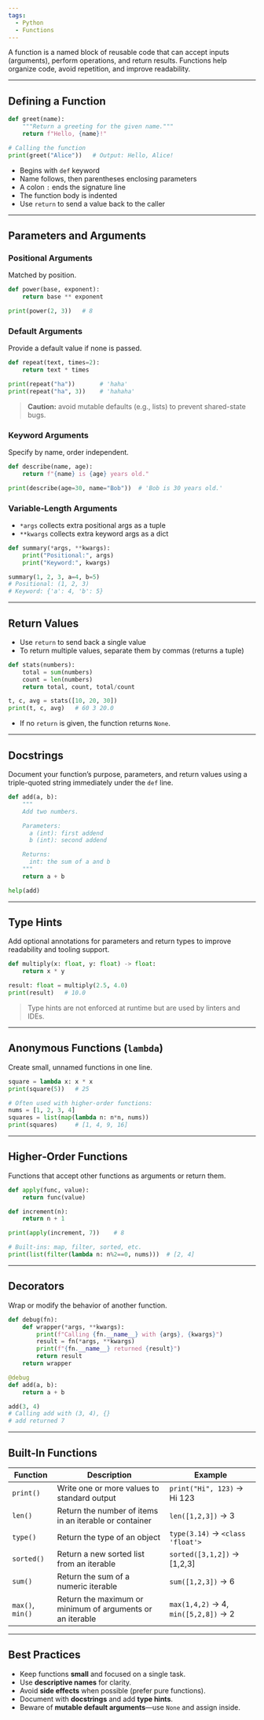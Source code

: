```yaml
---
tags:
  - Python
  - Functions
---
```

A function is a named block of reusable code that can accept inputs (arguments), perform operations, and return results. Functions help organize code, avoid repetition, and improve readability.

---
## Defining a Function

```python
def greet(name):
    """Return a greeting for the given name."""
    return f"Hello, {name}!"

# Calling the function
print(greet("Alice"))   # Output: Hello, Alice!
```

- Begins with `def` keyword
- Name follows, then parentheses enclosing parameters
- A colon `:` ends the signature line
- The function body is indented
- Use `return` to send a value back to the caller

---
## Parameters and Arguments
### Positional Arguments
Matched by position.

```python
def power(base, exponent):
    return base ** exponent

print(power(2, 3))   # 8
```
### Default Arguments
Provide a default value if none is passed.

```python
def repeat(text, times=2):
    return text * times

print(repeat("ha"))       # 'haha'
print(repeat("ha", 3))    # 'hahaha'
```

> **Caution:** avoid mutable defaults (e.g., lists) to prevent shared-state bugs.
### Keyword Arguments
Specify by name, order independent.

```python
def describe(name, age):
    return f"{name} is {age} years old."

print(describe(age=30, name="Bob"))  # 'Bob is 30 years old.'
```

### Variable‑Length Arguments
- `*args` collects extra positional args as a tuple
- `**kwargs` collects extra keyword args as a dict

```python
def summary(*args, **kwargs):
    print("Positional:", args)
    print("Keyword:", kwargs)

summary(1, 2, 3, a=4, b=5)
# Positional: (1, 2, 3)
# Keyword: {'a': 4, 'b': 5}
```

---
## Return Values
- Use `return` to send back a single value
- To return multiple values, separate them by commas (returns a tuple)

```python
def stats(numbers):
    total = sum(numbers)
    count = len(numbers)
    return total, count, total/count

t, c, avg = stats([10, 20, 30])
print(t, c, avg)   # 60 3 20.0
```

- If no `return` is given, the function returns `None`.

---
## Docstrings
Document your function’s purpose, parameters, and return values using a triple-quoted string immediately under the `def` line.

```python
def add(a, b):
    """
    Add two numbers.

    Parameters:
      a (int): first addend
      b (int): second addend

    Returns:
      int: the sum of a and b
    """
    return a + b

help(add)
```

---

## Type Hints

Add optional annotations for parameters and return types to improve readability and tooling support.

```python
def multiply(x: float, y: float) -> float:
    return x * y

result: float = multiply(2.5, 4.0)
print(result)   # 10.0
```

> Type hints are not enforced at runtime but are used by linters and IDEs.

---

## Anonymous Functions (`lambda`)

Create small, unnamed functions in one line.

```python
square = lambda x: x * x
print(square(5))   # 25

# Often used with higher‑order functions:
nums = [1, 2, 3, 4]
squares = list(map(lambda n: n*n, nums))
print(squares)     # [1, 4, 9, 16]
```

---

## Higher‑Order Functions

Functions that accept other functions as arguments or return them.

```python
def apply(func, value):
    return func(value)

def increment(n):
    return n + 1

print(apply(increment, 7))    # 8

# Built‑ins: map, filter, sorted, etc.
print(list(filter(lambda n: n%2==0, nums)))  # [2, 4]
```

---

## Decorators

Wrap or modify the behavior of another function.

```python
def debug(fn):
    def wrapper(*args, **kwargs):
        print(f"Calling {fn.__name__} with {args}, {kwargs}")
        result = fn(*args, **kwargs)
        print(f"{fn.__name__} returned {result}")
        return result
    return wrapper

@debug
def add(a, b):
    return a + b

add(3, 4)
# Calling add with (3, 4), {}
# add returned 7
```

---

## Built‑In Functions

| Function         | Description                                               | Example                              |
| ---------------- | --------------------------------------------------------- | ------------------------------------ |
| `print()`        | Write one or more values to standard output               | `print("Hi", 123)` → Hi 123          |
| `len()`          | Return the number of items in an iterable or container    | `len([1,2,3])` → 3                   |
| `type()`         | Return the type of an object                              | `type(3.14)` → `<class 'float'>`     |
| `sorted()`       | Return a new sorted list from an iterable                 | `sorted([3,1,2])` → [1,2,3]          |
| `sum()`          | Return the sum of a numeric iterable                      | `sum([1,2,3])` → 6                   |
| `max()`, `min()` | Return the maximum or minimum of arguments or an iterable | `max(1,4,2)` → 4, `min([5,2,8])` → 2 |

---

## Best Practices

- Keep functions **small** and focused on a single task.
- Use **descriptive names** for clarity.
- Avoid **side effects** when possible (prefer pure functions).
- Document with **docstrings** and add **type hints**.
- Beware of **mutable default arguments**—use `None` and assign inside.
